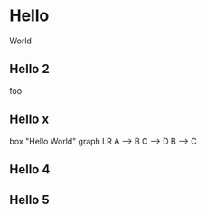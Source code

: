 # Hello

World

## Hello 2

foo

## Hello x

<pic>
box "Hello World"
</pic>

<mermaid>
graph LR
  A --> B
  C --> D
  B --> C
</mermaid>

## Hello 4

## Hello 5
